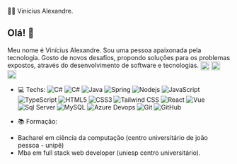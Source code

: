 :man_technologist: Vinícius Alexandre.



## Olá! 👋
Meu nome é Vinícius Alexandre. Sou uma pessoa apaixonada pela tecnologia. Gosto de novos desafios, propondo soluções para os problemas expostos, através do desenvolvimento de software e tecnologias.
<a href="https://www.linkedin.com/in/vin%C3%ADcius-alexandre-6b809b17b/" target="blank"><img align="center" src="https://cdn.jsdelivr.net/npm/simple-icons@3.0.1/icons/linkedin.svg" alt="vinicius" height="20" width="20" /></a>
<a href="https://stackoverflow.com/users/13973423/vin%c3%adcius-alexandre" target="blank"><img align="center" src="https://cdn.jsdelivr.net/npm/simple-icons@3.0.1/icons/stackoverflow.svg" alt="vinicius" height="20" width="20" /></a>
<a href="https://medium.com/@viniciusdevti" target="blank"><img align="center" src="https://cdn.jsdelivr.net/npm/simple-icons@3.0.1/icons/medium.svg" alt="vinicius" height="20" width="20" /></a>

- :computer: Techs: 
![C#](https://img.shields.io/badge/-C%20sharp-007396?style=flat-square&logo=csharp)
![C#](https://img.shields.io/badge/.NET-007396?style=flat-square&logo=.netcore)
![Java](https://img.shields.io/badge/-Java-007396?style=flat-square&logo=java)
![Spring](https://img.shields.io/badge/-Spring-6DB33F?style=flat-square&logo=spring&logoColor=white)
![Nodejs](https://img.shields.io/badge/-Nodejs-339933?style=flat-square&logo=Node.js&logoColor=white)
![JavaScript](https://img.shields.io/badge/-JavaScript-black?style=flat-square&logo=javascript)
![TypeScript](https://img.shields.io/badge/-TypeScript-007ACC?style=flat-square&logo=typescript)
![HTML5](https://img.shields.io/badge/-HTML5-E34F26?style=flat-square&logo=html5&logoColor=white)
![CSS3](https://img.shields.io/badge/-CSS3-1572B6?style=flat-square&logo=css3)
![Tailwind CSS](https://img.shields.io/badge/Tailwind%20CSS-blue?style=flat-square&logo=Tailwind)
![React](https://img.shields.io/badge/-REACT-1572B6?style=flat-square&logo=REACT)
![Vue](https://img.shields.io/badge/Vue-green)
![Sql Server](https://img.shields.io/badge/-SqlServer-4479A1)
![MySQL](https://img.shields.io/badge/-MySQL-4479A1?style=flat-square&logo=mysql&logoColor=white)
![Azure Devops](https://img.shields.io/badge/Azure%20DevOps-blue?style=flat-square&logo=azuredevops)
![Git](https://img.shields.io/badge/-Git-black?style=flat-square&logo=git)
![GitHub](https://img.shields.io/badge/-GitHub-181717?style=flat-square&logo=github)


-  :books: Formação: 
*  Bacharel em ciência da computação (centro universitário de joão pessoa - unipê) 
*  Mba em full stack web developer (uniesp centro universitário).


